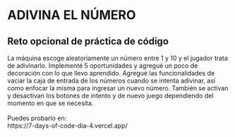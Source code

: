 <h1>ADIVINA EL NÚMERO</h1>
<h2>Reto opcional de práctica de código</h2>
La máquina escoge aleatoriamente un número entre 1 y 10 y el jugador trata de adivinarlo. Implementé 5 oportunidades y agregué un poco de decoración con lo que llevo aprendido. Agregué las funcionalidades de vaciar la caja de entrada de los números cuando se intenta adivinar, así como enfocar la misma para ingresar un nuevo número. También se activan y desactivan los botones de intento y de nuevo juego dependiendo del momento en que se necesita. <br><br>
Puedes probarlo en:<br>
https://7-days-of-code-dia-4.vercel.app/
